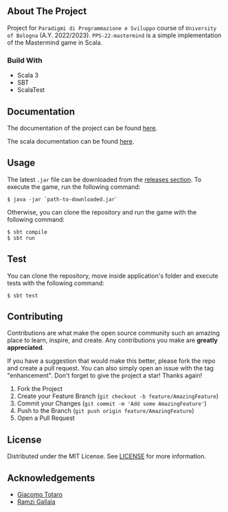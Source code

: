 ## About The Project
Project for `Paradigmi di Programmazione e Sviluppo` course of `University of Bologna` (A.Y. 2022/2023).
`PPS-22-mastermind` is a simple implementation of the Mastermind game in Scala.

### Build With
- Scala 3
- SBT
- ScalaTest

## Documentation
The documentation of the project can be found [here](https://totti00.github.io/PPS-22-mastermind/).

The scala documentation can be found [here](https://totti00.github.io/PPS-22-mastermind/scaladoc/).
## Usage
The latest `.jar` file can be downloaded from the [releases section](https://github.com/Totti00/PPS-22-mastermind/releases).
To execute the game, run the following command:
```shell
$ java -jar `path-to-downloaded.jar`
```
Otherwise, you can clone the repository and run the game with the following command:
```shell
$ sbt compile
$ sbt run
```
## Test
You can clone the repository, move inside application's folder and execute tests with the following command:
```shell
$ sbt test
```

<!-- CONTRIBUTING -->

## Contributing

Contributions are what make the open source community such an amazing place to learn, inspire, and create. Any contributions you make are **greatly appreciated**.

If you have a suggestion that would make this better, please fork the repo and create a pull request. You can also simply open an issue with the tag "enhancement".
Don't forget to give the project a star! Thanks again!

1. Fork the Project
2. Create your Feature Branch (`git checkout -b feature/AmazingFeature`)
3. Commit your Changes (`git commit -m 'Add some AmazingFeature'`)
4. Push to the Branch (`git push origin feature/AmazingFeature`)
5. Open a Pull Request

<!-- LICENSE -->

## License

Distributed under the MIT License. See [LICENSE](https://github.com/Totti00/PPS-22-mastermind/blob/main/LICENSE) for more information.

## Acknowledgements

- [Giacomo Totaro](https://www.linkedin.com/in/giacomo-totaro-8152801b3/)
- [Ramzi Gallala]()

